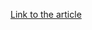 [Link to the article](https://blog.cloudflare.com/take-control-of-public-ai-application-security-with-cloudflare-firewall-for-ai/)
